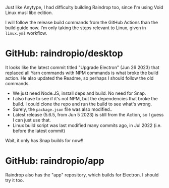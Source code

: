 Just like Anytype, I had difficulty building Raindrop too, since I'm using Void Linux musl libc edition.

I will follow the release build commands from the GitHub Actions than the build guide now. I'm only taking the steps relevant to Linux, given in `linux.yml` workflow.

# GitHub: raindropio/desktop
It looks like the latest commit titled "Upgrade Electron" (Jun 26 2023) that replaced all Yarn commands with NPM commands is what broke the build action. He also updated the Readme, so perhaps I should follow the old commands.

- We just need Node.JS, install deps and build. No need for Snap.
- I also have to see if it's not NPM, but the dependencies that broke the build. I could clone the repo and run the build to see what's wrong.
- Surely, the `package.json` file was also modified..
- Latest release (5.6.5, from Jun 5 2023) is still from the Action, so I guess I can just use that.
- Linux build script was last modified many commits ago, in Jul 2022 (i.e. before the latest commit)

Wait, it only has Snap builds for now!!

# GitHub: raindropio/app
Raindrop also has the "app" repository, which builds for Electron. I should try it too.


